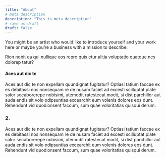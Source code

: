 ```yaml
---
title: "About"
# meta description
description: "This is meta description"
# save as draft
draft: false
---
```


You might be an artist who would like to introduce yourself and your work here or maybe you&rsquo;re a business with a mission to describe.

Rion nobit ea qui nullique eos repro quis etur alitia voluptatio quatque nes dolorep tatur?

#### Aces aut dic te 

Aces aut dic te non expellam quundignat fugitatur? Optiasi tatium faccae ex es debitassi nos nonsequam re de nusam faciet ad excesti scilluptat plate solor secaborerepe nobisimi, utemodit ratestecat modit, si dist parchillor aut auda endis sit volo odipsuntias excearchit eum volenis dolores eos dunt.
Rehendunt vid quodionsent faccum, sum quae voloritatias quisqui derum.

### 2.

Aces aut dic te non expellam quundignat fugitatur? Optiasi tatium faccae ex es debitassi nos nonsequam re de nusam faciet ad excesti scilluptat plate solor secaborerepe nobisimi, utemodit ratestecat modit, si dist parchillor aut auda endis sit volo odipsuntias excearchit eum volenis dolores eos dunt.
Rehendunt vid quodionsent faccum, sum quae voloritatias quisqui derum.
